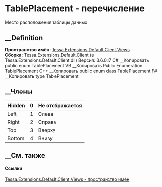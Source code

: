 # TablePlacement - перечисление
Место расположения таблицы данных
## __Definition
 **Пространство имён:**
[Tessa.Extensions.Default.Client.Views](N_Tessa_Extensions_Default_Client_Views.htm)  
 **Сборка:** Tessa.Extensions.Default.Client (в
Tessa.Extensions.Default.Client.dll) Версия: 3.6.0.17
C# __Копировать
     public enum TablePlacement
VB __Копировать
     Public Enumeration TablePlacement
C++ __Копировать
     public enum class TablePlacement
F# __Копировать
     type TablePlacement
##  __Члены
Hidden| 0|  Не отображается  
---|---|---  
Left| 1|  Слева  
Right| 2|  Справа  
Top| 3|  Вверху  
Bottom| 4|  Внизу  
## __См. также
#### Ссылки
[Tessa.Extensions.Default.Client.Views - пространство
имён](N_Tessa_Extensions_Default_Client_Views.htm)
